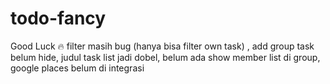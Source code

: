 # todo-fancy
Good Luck 🔥
filter masih bug (hanya bisa filter own task) , add group task belum hide, judul task list jadi dobel, belum ada show member list di group, google places belum di integrasi
